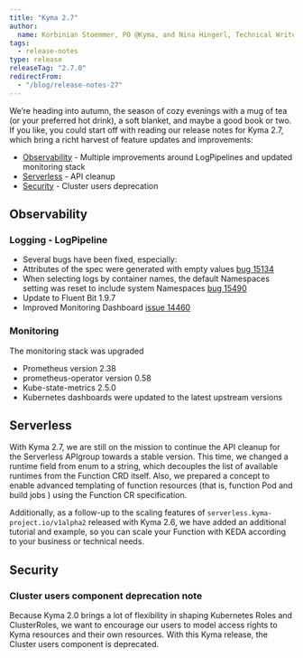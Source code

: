 ```yaml
---
title: "Kyma 2.7"
author:
  name: Korbinian Stoemmer, PO @Kyma, and Nina Hingerl, Technical Writer @Kyma"
tags:
  - release-notes 
type: release 
releaseTag: "2.7.0"
redirectFrom:
  - "/blog/release-notes-27"
---
```


We’re heading into autumn, the season of cozy evenings with a mug of tea (or your preferred hot drink), a soft blanket, and maybe a good book or two. If you like, you could start off with reading our release notes for Kyma 2.7, which bring a richt harvest of feature updates and improvements:

- [Observability](#observability) - Multiple improvements around LogPipelines and updated monitoring stack
- [Serverless](#serverless) - API cleanup
- [Security](#security) - Cluster users deprecation

## Observability

### Logging - LogPipeline

 - Several bugs have been fixed, especially:
  - Attributes of the spec were generated with empty values [bug 15134](https://github.com/kyma-project/kyma/issues/15134)
  - When selecting logs by container names, the default Namespaces setting was reset to include system Namespaces [bug 15490](https://github.com/kyma-project/kyma/issues/15490)
 - Update to Fluent Bit 1.9.7
 - Improved Monitoring Dashboard [issue 14460](https://github.com/kyma-project/kyma/issues/14460)
	
### Monitoring
The monitoring stack was upgraded
 - Prometheus version 2.38
 - prometheus-operator version 0.58
 - Kube-state-metrics 2.5.0
 - Kubernetes dashboards were updated to the latest upstream versions

## Serverless

With Kyma 2.7, we are still on the mission to continue the API cleanup for the Serverless APIgroup towards a stable version. This time, we changed a runtime field from enum to a string, which decouples the list of available runtimes from the Function CRD itself. Also, we prepared a concept to enable advanced templating of function resources (that is, function Pod and build jobs ) using the Function CR specification.

Additionally, as a follow-up to the scaling features of `serverless.kyma-project.io/v1alpha2` released with Kyma 2.6, we have added an additional tutorial and example, so you can scale your Function with KEDA according to your business or technical needs.

## Security 
	
### Cluster users component deprecation note

Because Kyma 2.0 brings a lot of flexibility in shaping Kubernetes Roles and ClusterRoles, we want to encourage our users to model access rights to Kyma resources and their own resources. 
With this Kyma release, the Cluster users component is deprecated. 

